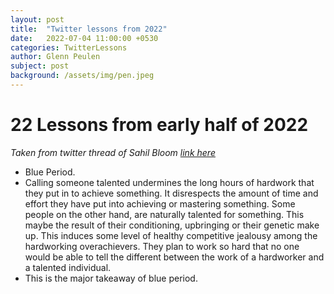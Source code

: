 ```yaml
---
layout: post
title:  "Twitter lessons from 2022"
date:   2022-07-04 11:00:00 +0530
categories: TwitterLessons
author: Glenn Peulen
subject: post
background: /assets/img/pen.jpeg
---
```


# 22 Lessons from early half of 2022
 *Taken from twitter thread of Sahil Bloom [link here](https://twitter.com/SahilBloom/status/1543229640155725826)*
 - Blue Period. 
 - Calling someone talented undermines the long hours of hardwork that they put in to achieve something. It disrespects the amount of time and effort they have put into achieving or mastering something. Some people on the other hand, are naturally talented for something. This maybe the result of their conditioning, upbringing or their genetic make up. This induces some level of healthy competitive jealousy among the hardworking overachievers. They plan to work so hard that no one would be able to tell the different between the work of a hardworker and a talented individual.
 - This is the major takeaway of blue period.
